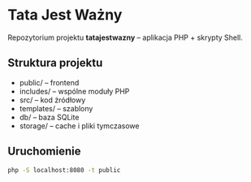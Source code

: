 # Tata Jest Ważny

Repozytorium projektu **tatajestwazny** – aplikacja PHP + skrypty Shell.

## Struktura projektu
- public/ – frontend
- includes/ – wspólne moduły PHP
- src/ – kod źródłowy
- templates/ – szablony
- db/ – baza SQLite
- storage/ – cache i pliki tymczasowe

## Uruchomienie
```bash
php -S localhost:8080 -t public
```

